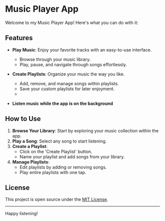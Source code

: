 # Music Player App

Welcome to my Music Player App! Here's what you can do with it:

## Features

- **Play Music**: Enjoy your favorite tracks with an easy-to-use interface.
  - Browse through your music library.
  - Play, pause, and navigate through songs effortlessly.

- **Create Playlists**: Organize your music the way you like.
  - Add, remove, and manage songs within playlists.
  - Save your custom playlists for later enjoyment.
  - 
- **Listen music while the app is on the background**

## How to Use

1. **Browse Your Library**: Start by exploring your music collection within the app.
2. **Play a Song**: Select any song to start listening.
3. **Create a Playlist**: 
   - Click on the 'Create Playlist' button.
   - Name your playlist and add songs from your library.
4. **Manage Playlists**: 
   - Edit playlists by adding or removing songs.
   - Play entire playlists with one tap.

## License

This project is open source under the [MIT License](LICENSE).

---

Happy listening!
